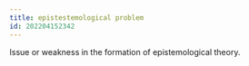 ```yaml
---
title: epistestemological problem
id: 202204152342
---
```


Issue or weakness in the formation of epistemological theory. 

